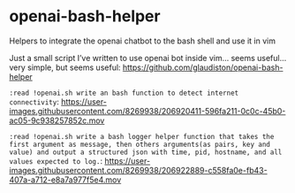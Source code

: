 # openai-bash-helper
Helpers to integrate the openai chatbot to the bash shell and use it in vim

Just a small script I’ve written to use openai bot inside vim… seems useful… very simple, but seems useful: https://github.com/glaudiston/openai-bash-helper


`:read !openai.sh write an bash function to detect internet connectivity`:
https://user-images.githubusercontent.com/8269938/206920411-596fa211-0c0c-45b0-ac05-9c938257852c.mov


`:read !openai.sh write a bash logger helper function that takes the first argument as message, then others arguments(as pairs, key and value) and output a structured json with time, pid, hostname, and all values expected to log.`:
https://user-images.githubusercontent.com/8269938/206922889-c558fa0e-fb43-407a-a712-e8a7a977f5e4.mov

